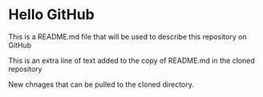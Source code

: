 
 # Hello GitHub

This is a README.md file that will be used to describe this
 repository on GitHub

This is an extra line of text added to the copy 
of README.md in the cloned repository

New chnages that can be pulled to the cloned directory.
